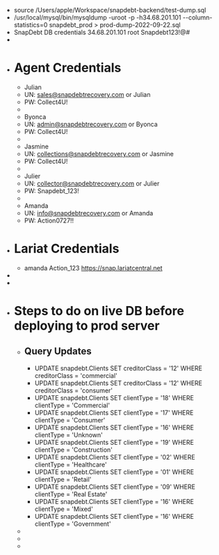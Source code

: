 - source /Users/apple/Workspace/snapdebt-backend/test-dump.sql
- /usr/local/mysql/bin/mysqldump -uroot -p -h34.68.201.101 --column-statistics=0 snapdebt_prod > prod-dump-2022-09-22.sql
- SnapDebt DB credentials
  	34.68.201.101
  	root
  	Snapdebt123!@#
-
- # Agent Credentials
	- Julian
	- UN: [sales@snapdebtrecovery.com](mailto:sales@snapdebtrecovery.com) or Julian
	- PW: Collect4U!
	-
	- Byonca
	- UN: [admin@snapdebtrecovery.com](mailto:admin@snapdebtrecovery.com) or Byonca
	- PW: Collect4U!
	-
	- Jasmine
	- UN: [collections@snapdebtrecovery.com](mailto:collections@snapdebtrecovery.com) or Jasmine
	- PW: Collect4U!
	-
	- Julier
	- UN: [collector@snapdebtrecovery.com](mailto:collector@snapdebtrecovery.com) or Julier
	- PW: Snapdebt_123!
	-
	- Amanda
	- UN: [info@snapdebtrecovery.com](mailto:info@snapdebtrecovery.com) or Amanda
	- PW: Action0727!!
- # Lariat Credentials
	- amanda
	  Action_123
	  https://snap.lariatcentral.net
-
-
- # Steps to do on live DB before deploying to prod server
	- ## Query Updates
		- UPDATE snapdebt.Clients 
		  SET 
		      creditorClass = '12'
		  WHERE
		      creditorClass = 'commercial'
		- UPDATE snapdebt.Clients 
		  SET 
		      creditorClass = '12'
		  WHERE
		      creditorClass = 'consumer'
		- UPDATE snapdebt.Clients 
		  SET 
		      clientType = '18'
		  WHERE
		      clientType = 'Commercial'
		- UPDATE snapdebt.Clients 
		  SET 
		      clientType = '17'
		  WHERE
		      clientType = 'Consumer'
		- UPDATE snapdebt.Clients 
		  SET 
		      clientType = '16'
		  WHERE
		      clientType = 'Unknown'
		- UPDATE snapdebt.Clients 
		  SET 
		      clientType = '19'
		  WHERE
		      clientType = 'Construction'
		- UPDATE snapdebt.Clients 
		  SET 
		      clientType = '02'
		  WHERE
		      clientType = 'Healthcare'
		- UPDATE snapdebt.Clients 
		  SET 
		      clientType = '01'
		  WHERE
		      clientType = 'Retail'
		- UPDATE snapdebt.Clients 
		  SET 
		      clientType = '09'
		  WHERE
		      clientType = 'Real Estate'
		- UPDATE snapdebt.Clients 
		  SET 
		      clientType = '16'
		  WHERE
		      clientType = 'Mixed'
		- UPDATE snapdebt.Clients 
		  SET 
		      clientType = '16'
		  WHERE
		      clientType = 'Government'
	-
	-
	-